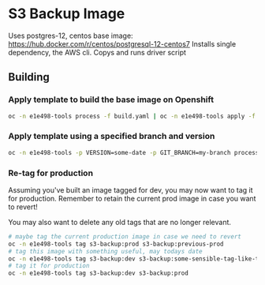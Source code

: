# S3 Backup Image

Uses postgres-12, centos base image: https://hub.docker.com/r/centos/postgresql-12-centos7
Installs single dependency, the AWS cli.
Copys and runs driver script

## Building

### Apply template to build the base image on Openshift

```bash
oc -n e1e498-tools process -f build.yaml | oc -n e1e498-tools apply -f -
```

### Apply template using a specified branch and version

```bash
oc -n e1e498-tools -p VERSION=some-date -p GIT_BRANCH=my-branch process -f build.yaml | oc -n e1e498-tools apply -f -
```

### Re-tag for production

Assuming you've built an image tagged for dev, you may now want to tag it for production. Remember to retain
the current prod image in case you want to revert!

You may also want to delete any old tags that are no longer relevant.

```bash
# maybe tag the current production image in case we need to revert
oc -n e1e498-tools tag s3-backup:prod s3-backup:previous-prod
# tag this image with something useful, may todays date
oc -n e1e498-tools tag s3-backup:dev s3-backup:some-sensible-tag-like-the-current-date
# tag it for production
oc -n e1e498-tools tag s3-backup:dev s3-backup:prod
```
